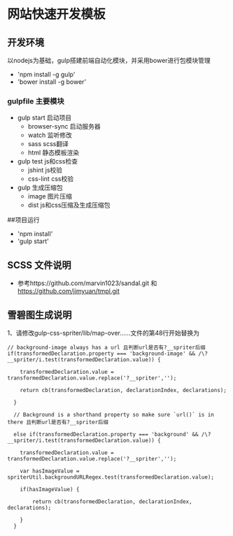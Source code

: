 # 网站快速开发模板

## 开发环境
以nodejs为基础，gulp搭建前端自动化模块，并采用bower进行包模块管理

* 'npm install -g gulp'
* 'bower install -g bower'

### gulpfile 主要模块

* gulp start 启动项目
	* browser-sync 启动服务器
	* watch 监听修改
	* sass scss翻译
	* html 静态模板渲染
* gulp test js和css检查
	* jshint js校验
	* css-lint css校验
* gulp 生成压缩包
	* image 图片压缩
	* dist js和css压缩及生成压缩包

##项目运行

* 'npm install'
* 'gulp start'

## SCSS 文件说明

* 参考https://github.com/marvin1023/sandal.git 和 https://github.com/jimyuan/tmpl.git

## 雪碧图生成说明

  1、请修改gulp-css-spriter/lib/map-over......文件的第48行开始替换为
  
	// background-image always has a url 且判断url是否有?__spriter后缀
	if(transformedDeclaration.property === 'background-image' && /\?__spriter/i.test(transformedDeclaration.value)) {
	
	    transformedDeclaration.value = transformedDeclaration.value.replace('?__spriter','');
	
	    return cb(transformedDeclaration, declarationIndex, declarations);
	
	  }
	
	  // Background is a shorthand property so make sure `url()` is in there 且判断url是否有?__spriter后缀
	
	  else if(transformedDeclaration.property === 'background' && /\?__spriter/i.test(transformedDeclaration.value)) {
	
	    transformedDeclaration.value = transformedDeclaration.value.replace('?__spriter','');
	
	    var hasImageValue = spriterUtil.backgroundURLRegex.test(transformedDeclaration.value);
	
	    if(hasImageValue) {
	
	        return cb(transformedDeclaration, declarationIndex, declarations);
	
	    }
	  }
